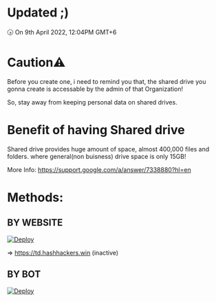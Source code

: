# Updated ;)
🕟 On 9th April 2022, 12:04PM GMT+6
# Caution⚠
Before you create one, i need to remind you that, the shared drive you gonna create is accessable by the admin of that Organization!

So, stay away from keeping personal data on shared drives.
# Benefit of having Shared drive
Shared drive provides huge amount of space, almost 400,000 files and folders.
where general(non buisness) drive space is only 15GB!

More Info: https://support.google.com/a/answer/7338880?hl=en
# Methods:

## BY WEBSITE
[![Deploy](https://cdn.jsdelivr.net/gh/devillD/Shared-Drive-Creator/Shared-Drive-Creator.png)](https://msgsuite.eu.org)

=> https://td.hashhackers.win (inactive)

## BY BOT
[![Deploy](https://cdn.jsdelivr.net/gh/devillD/Shared-Drive-Creator/TG.png)](https://t.me/MSGuite_SD_Creator_Bot)
